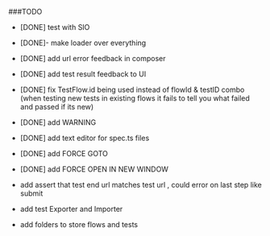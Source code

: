 ###TODO

- [DONE] test with SIO 
- [DONE]- make loader over everything
- [DONE] add url error feedback in composer
- [DONE] add test result feedback to UI 
- [DONE] fix TestFlow.id being used instead of flowId & testID combo (when testing new tests in existing flows it fails to tell you what failed and passed if its new)
- [DONE] add WARNING 
- [DONE] add text editor for spec.ts files 
- [DONE] add FORCE GOTO 
- [DONE] add FORCE OPEN IN NEW WINDOW


- add assert that test end url matches test url , could error on last step like submit
- add test Exporter and Importer 
- add folders to store flows and tests